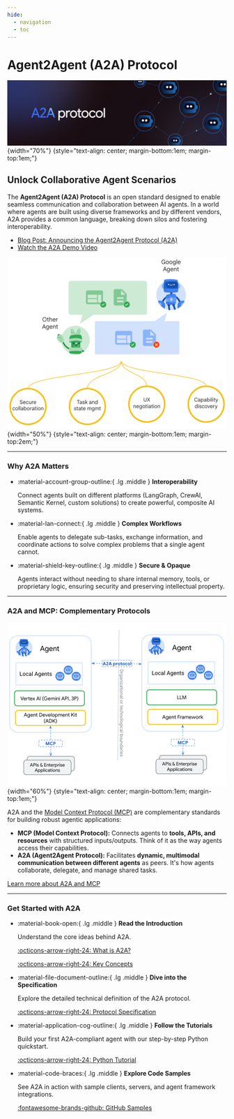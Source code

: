 ```yaml
---
hide:
  - navigation
  - toc
---
```


# Agent2Agent (A2A) Protocol

![A2A Banner](assets/a2a-banner.png){width="70%"}
{style="text-align: center; margin-bottom:1em; margin-top:1em;"}

## Unlock Collaborative Agent Scenarios

The **Agent2Agent (A2A) Protocol** is an open standard designed to enable seamless communication and collaboration between AI agents. In a world where agents are built using diverse frameworks and by different vendors, A2A provides a common language, breaking down silos and fostering interoperability.

- [Blog Post: Announcing the Agent2Agent Protocol (A2A)](https://developers.googleblog.com/en/a2a-a-new-era-of-agent-interoperability/)
- [Watch the A2A Demo Video](https://storage.googleapis.com/gweb-developer-goog-blog-assets/original_videos/A2A_demo_v4.mp4)

![A2A Main Graphic](assets/a2a-main.png){width="50%"}
{style="text-align: center; margin-bottom:1em; margin-top:2em;"}

---

### Why A2A Matters

<div class="grid cards" markdown>

- :material-account-group-outline:{ .lg .middle } **Interoperability**

  Connect agents built on different platforms (LangGraph, CrewAI, Semantic Kernel, custom solutions) to create powerful, composite AI systems.

- :material-lan-connect:{ .lg .middle } **Complex Workflows**

  Enable agents to delegate sub-tasks, exchange information, and coordinate actions to solve complex problems that a single agent cannot.

- :material-shield-key-outline:{ .lg .middle } **Secure & Opaque**

  Agents interact without needing to share internal memory, tools, or proprietary logic, ensuring security and preserving intellectual property.

</div>

---

### A2A and MCP: Complementary Protocols

![A2A MCP Graphic](assets/a2a-mcp-readme.png){width="60%"}
{style="text-align: center; margin-bottom:1em; margin-top:1em;"}

A2A and the [Model Context Protocol (MCP)](https://modelcontextprotocol.io/) are complementary standards for building robust agentic applications:

- **MCP (Model Context Protocol):** Connects agents to **tools, APIs, and resources** with structured inputs/outputs. Think of it as the way agents access their capabilities.
- **A2A (Agent2Agent Protocol):** Facilitates **dynamic, multimodal communication between different agents** as peers. It's how agents collaborate, delegate, and manage shared tasks.

[Learn more about A2A and MCP](./topics/a2a-and-mcp.md)

---

### Get Started with A2A

<div class="grid cards" markdown>

- :material-book-open:{ .lg .middle } **Read the Introduction**

  Understand the core ideas behind A2A.

  [:octicons-arrow-right-24: What is A2A?](./topics/what-is-a2a.md)

  [:octicons-arrow-right-24: Key Concepts](./topics/key-concepts.md)

- :material-file-document-outline:{ .lg .middle } **Dive into the Specification**

  Explore the detailed technical definition of the A2A protocol.

  [:octicons-arrow-right-24: Protocol Specification](./specification.md)

- :material-application-cog-outline:{ .lg .middle } **Follow the Tutorials**

  Build your first A2A-compliant agent with our step-by-step Python quickstart.

  [:octicons-arrow-right-24: Python Tutorial](./tutorials/python/1-introduction.md)

- :material-code-braces:{ .lg .middle } **Explore Code Samples**

  See A2A in action with sample clients, servers, and agent framework integrations.

  [:fontawesome-brands-github: GitHub Samples](https://github.com/google-a2a/a2a-samples)

</div>
